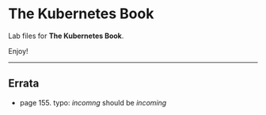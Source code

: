 # The Kubernetes Book

Lab files for **The Kubernetes Book**.

Enjoy!

---
## Errata

- page 155. typo: _incomng_ should be _incoming_

